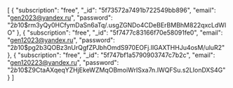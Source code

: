 [ { "subscription": "free", "_id": "5f73572a7491b722549bb896", "email":
"gen2023@yandex.ru", "password":
"$2b$10$rm3yQy0HCfymDaSn6aTq/.usgZGNDo4CDeBErBMBhM822qxcLdWlO" }, {
"subscription": "free", "_id": "5f7477c83166f70e58091fe0", "email":
"gen12023@yandex.ru", "password":
"$2b$10$pg2b3QOBz3nUrQgfZPJbhOmdS970EOFj.llGAXTHHJu4osM/uluR2" }, {
"subscription": "free", "_id": "5f747bf1a5790903747c7b2c", "email":
"gen120223@yandex.ru", "password":
"$2b$10$Z9CtaAXqeqYZHjEkeWZMqOBmoiWrISxa7n.IWQFSu.s2LIonDXS4G" } ]
